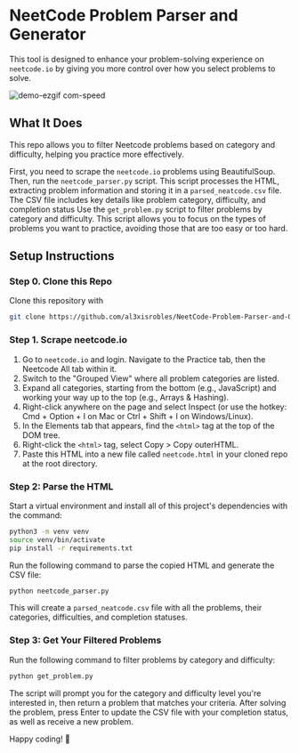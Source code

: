 # NeetCode Problem Parser and Generator
This tool is designed to enhance your problem-solving experience on `neetcode.io` by giving you more control over how you select problems to solve.

![demo-ezgif com-speed](https://github.com/user-attachments/assets/f5179b3b-97f8-4716-b006-8adb4cefaff6)

## What It Does
This repo allows you to filter Neetcode problems based on category and difficulty, helping you practice more effectively.

First, you need to scrape the `neetcode.io` problems using BeautifulSoup. Then, run the `neetcode_parser.py` script. This script processes the HTML, extracting problem information and storing it in a `parsed_neatcode.csv` file. The CSV file includes key details like problem category, difficulty, and completion status Use the `get_problem.py` script to filter problems by category and difficulty. This script allows you to focus on the types of problems you want to practice, avoiding those that are too easy or too hard.

## Setup Instructions
### Step 0. Clone this Repo
Clone this repository with

```bash
git clone https://github.com/al3xisrobles/NeetCode-Problem-Parser-and-Generator.git
```

### Step 1. Scrape neetcode.io
1. Go to `neetcode.io` and login. Navigate to the Practice tab, then the Neetcode All tab within it.
2. Switch to the "Grouped View" where all problem categories are listed.
3. Expand all categories, starting from the bottom (e.g., JavaScript) and working your way up to the top (e.g., Arrays & Hashing).
4. Right-click anywhere on the page and select Inspect (or use the hotkey: Cmd + Option + I on Mac or Ctrl + Shift + I on Windows/Linux).
5. In the Elements tab that appears, find the `<html>` tag at the top of the DOM tree.
6. Right-click the `<html>` tag, select Copy > Copy outerHTML.
7. Paste this HTML into a new file called `neetcode.html` in your cloned repo at the root directory.

### Step 2: Parse the HTML
Start a virtual environment and install all of this project's dependencies with the command:

```bash
python3 -m venv venv
source venv/bin/activate
pip install -r requirements.txt
```

Run the following command to parse the copied HTML and generate the CSV file:

```bash
python neetcode_parser.py
```

This will create a `parsed_neatcode.csv` file with all the problems, their categories, difficulties, and completion statuses.

### Step 3: Get Your Filtered Problems
Run the following command to filter problems by category and difficulty:

```bash
python get_problem.py
```

The script will prompt you for the category and difficulty level you're interested in, then return a problem that matches your criteria. After solving the problem, press Enter to update the CSV file with your completion status, as well as receive a new problem.

Happy coding! 🚀
